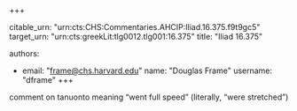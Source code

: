 +++


citable_urn: "urn:cts:CHS:Commentaries.AHCIP:Iliad.16.375.f9t9gc5"
target_urn: "urn:cts:greekLit:tlg0012.tlg001:16.375"
title: "Iliad 16.375"

authors:
- email: "frame@chs.harvard.edu"
  name: "Douglas Frame"
  username: "dframe"
+++

<p>comment on tanuonto meaning “went full speed” (literally, “were stretched”)</p>